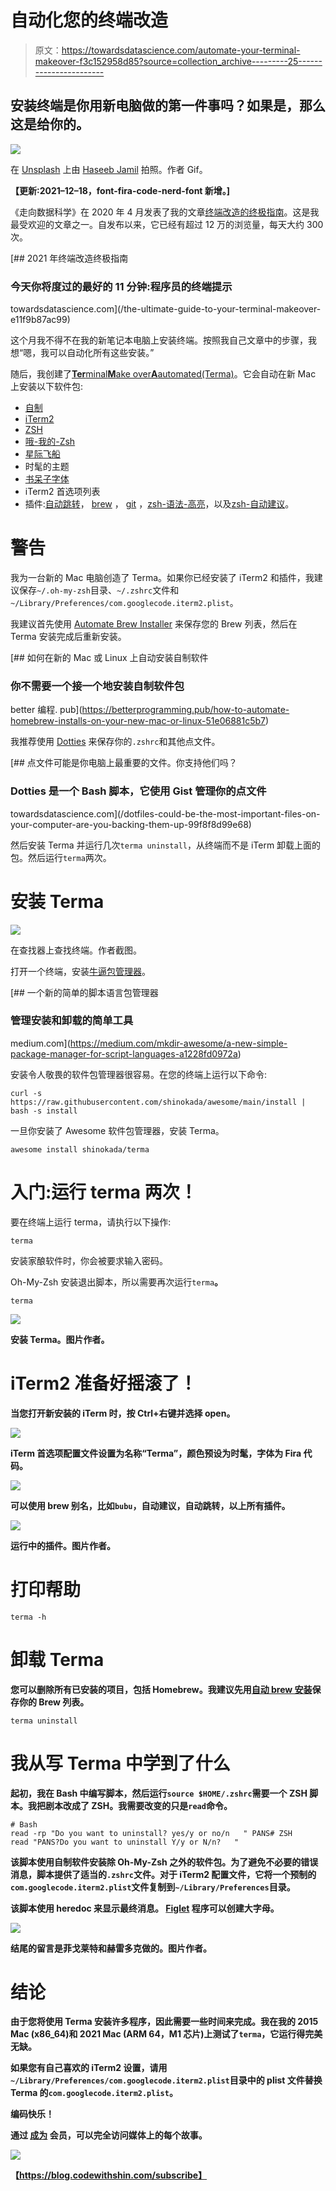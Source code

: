 # 自动化您的终端改造

> 原文：<https://towardsdatascience.com/automate-your-terminal-makeover-f3c152958d85?source=collection_archive---------25----------------------->

## 安装终端是你用新电脑做的第一件事吗？如果是，那么这是给你的。

![](img/b577979b407c39cf27243f1e2dc16372.png)

在 [Unsplash](https://unsplash.com/s/photos/universe?utm_source=unsplash&utm_medium=referral&utm_content=creditCopyText) 上由 [Haseeb Jamil](https://unsplash.com/@haseebjkhan?utm_source=unsplash&utm_medium=referral&utm_content=creditCopyText) 拍照。作者 Gif。

**【更新:2021–12–18，font-fira-code-nerd-font 新增。]**

《走向数据科学》在 2020 年 4 月发表了我的文章[终端改造的终极指南](/the-ultimate-guide-to-your-terminal-makeover-e11f9b87ac99)。这是我最受欢迎的文章之一。自发布以来，它已经有超过 12 万的浏览量，每天大约 300 次。

[](/the-ultimate-guide-to-your-terminal-makeover-e11f9b87ac99) [## 2021 年终端改造终极指南

### 今天你将度过的最好的 11 分钟:程序员的终端提示

towardsdatascience.com](/the-ultimate-guide-to-your-terminal-makeover-e11f9b87ac99) 

这个月我不得不在我的新笔记本电脑上安装终端。按照我自己文章中的步骤，我想“嗯，我可以自动化所有这些安装。”

随后，我创建了[**Ter**minal**M**ake over**A**automated(Terma)](https://github.com/shinokada/ati)。它会自动在新 Mac 上安装以下软件包:

*   [自制](https://brew.sh/)
*   [iTerm2](https://iterm2.com/downloads.html)
*   [ZSH](https://www.zsh.org/)
*   [哦-我的-Zsh](https://ohmyz.sh/)
*   [星际飞船](https://starship.rs/)
*   时髦的主题
*   [书呆子字体](https://github.com/ryanoasis/nerd-fonts)
*   iTerm2 首选项列表
*   插件:[自动跳转](https://github.com/ohmyzsh/ohmyzsh/tree/master/plugins/autojump)， [brew](https://github.com/ohmyzsh/ohmyzsh/tree/master/plugins/brew) ， [git](https://github.com/ohmyzsh/ohmyzsh/tree/master/plugins/git) ，[zsh-语法-高亮](https://github.com/zsh-users/zsh-syntax-highlighting/blob/master/INSTALL.md)，以及[zsh-自动建议](https://github.com/zsh-users/zsh-autosuggestions)。

# 警告

我为一台新的 Mac 电脑创造了 Terma。如果你已经安装了 iTerm2 和插件，我建议保存`~/.oh-my-zsh`目录、`~/.zshrc`文件和`~/Library/Preferences/com.googlecode.iterm2.plist`。

我建议首先使用 [Automate Brew Installer](https://betterprogramming.pub/how-to-automate-homebrew-installs-on-your-new-mac-or-linux-51e06881c5b7) 来保存您的 Brew 列表，然后在 Terma 安装完成后重新安装。

[](https://betterprogramming.pub/how-to-automate-homebrew-installs-on-your-new-mac-or-linux-51e06881c5b7) [## 如何在新的 Mac 或 Linux 上自动安装自制软件

### 你不需要一个接一个地安装自制软件包

better 编程. pub](https://betterprogramming.pub/how-to-automate-homebrew-installs-on-your-new-mac-or-linux-51e06881c5b7) 

我推荐使用 [Dotties](/dotfiles-could-be-the-most-important-files-on-your-computer-are-you-backing-them-up-99f8f8d99e68) 来保存你的`.zshrc`和其他点文件。

[](/dotfiles-could-be-the-most-important-files-on-your-computer-are-you-backing-them-up-99f8f8d99e68) [## 点文件可能是你电脑上最重要的文件。你支持他们吗？

### Dotties 是一个 Bash 脚本，它使用 Gist 管理你的点文件

towardsdatascience.com](/dotfiles-could-be-the-most-important-files-on-your-computer-are-you-backing-them-up-99f8f8d99e68) 

然后安装 Terma 并运行几次`terma uninstall`，从终端而不是 iTerm 卸载上面的包。然后运行`terma`两次。

# 安装 Terma

![](img/20637364efcc112e405f2e69db43899b.png)

在查找器上查找终端。作者截图。

打开一个终端，安装[牛逼包管理器](https://medium.com/mkdir-awesome/a-new-simple-package-manager-for-script-languages-a1228fd0972a)。

[](https://medium.com/mkdir-awesome/a-new-simple-package-manager-for-script-languages-a1228fd0972a) [## 一个新的简单的脚本语言包管理器

### 管理安装和卸载的简单工具

medium.com](https://medium.com/mkdir-awesome/a-new-simple-package-manager-for-script-languages-a1228fd0972a) 

安装令人敬畏的软件包管理器很容易。在您的终端上运行以下命令:

```
curl -s https://raw.githubusercontent.com/shinokada/awesome/main/install | bash -s install
```

一旦你安装了 Awesome 软件包管理器，安装 Terma。

```
awesome install shinokada/terma
```

# 入门:运行 terma 两次！

要在终端上运行 terma，请执行以下操作:

```
terma
```

安装家酿软件时，你会被要求输入密码。

Oh-My-Zsh 安装退出脚本，所以需要再次运行`terma`**。**

```
terma
```

**![](img/cb1b62722d822e0e3549e62ed322538b.png)**

**安装 Terma。图片作者。**

# **iTerm2 准备好摇滚了！**

**当您打开新安装的 iTerm 时，按 Ctrl+右键并选择 open。**

**![](img/e5f9835ec6c2dda39fff35a07e0f5632.png)**

**iTerm 首选项配置文件设置为名称“Terma”，颜色预设为时髦，字体为 Fira 代码。**

**![](img/4f0add2ed1050277d13fea14ddc2690b.png)**

**可以使用 brew 别名，比如`bubu`，自动建议，自动跳转，以上所有插件。**

**![](img/3071173f2cc00ecb07c66fb0e6b7f541.png)**

**运行中的插件。图片作者。**

# **打印帮助**

```
terma -h
```

# **卸载 Terma**

**您可以删除所有已安装的项目，包括 Homebrew。我建议先用[自动 brew 安装](https://betterprogramming.pub/how-to-automate-homebrew-installs-on-your-new-mac-or-linux-51e06881c5b7)保存你的 Brew 列表。**

```
terma uninstall
```

# **我从写 Terma 中学到了什么**

**起初，我在 Bash 中编写脚本，然后运行`source $HOME/.zshrc`需要一个 ZSH 脚本。我把剧本改成了 ZSH。我需要改变的只是`read`命令。**

```
# Bash
read -rp "Do you want to uninstall? yes/y or no/n   " PANS# ZSH
read "PANS?Do you want to uninstall Y/y or N/n?   "
```

**该脚本使用自制软件安装除 Oh-My-Zsh 之外的软件包。为了避免不必要的错误消息，脚本提供了适当的`.zshrc`文件。对于 iTerm2 配置文件，它将一个预制的`com.googlecode.iterm2.plist`文件复制到`~/Library/Preferences`目录。**

**该脚本使用 heredoc 来显示最终消息。 [Figlet](/the-ultimate-guide-to-your-terminal-makeover-e11f9b87ac99#0918) 程序可以创建大字母。**

**![](img/be7800028474f2499d90781298930d59.png)**

**结尾的留言是菲戈莱特和赫雷多克做的。图片作者。**

# **结论**

**由于您将使用 Terma 安装许多程序，因此需要一些时间来完成。我在我的 2015 Mac (x86_64)和 2021 Mac (ARM 64，M1 芯片)上测试了`terma`，它运行得完美无缺。**

**如果您有自己喜欢的 iTerm2 设置，请用`~/Library/Preferences/com.googlecode.iterm2.plist`目录中的 plist 文件替换 Terma 的`com.googlecode.iterm2.plist`。**

**编码快乐！**

****通过** [**成为**](https://blog.codewithshin.com/membership) **会员，可以完全访问媒体上的每个故事。****

**![](img/0be3ee559fee844cb75615290e4a8b29.png)**

**【https://blog.codewithshin.com/subscribe】**